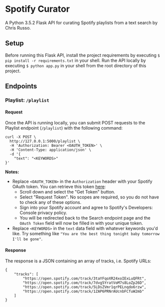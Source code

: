 # Spotify Curator

A Python 3.5.2 Flask API for curating Spotify playlists from a text search by Chris Russo.

## Setup

Before running this Flask API, install the project requirements by executing `$ pip install -r requirements.txt` in your shell. Run the API locally by executing `$ python app.py` in your shell from the root directory of this project.

## Endpoints

### Playlist: `/playlist`

#### Request

Once the API is running locally, you can submit POST requests to the Playlist endpoint (`/playlist`) with the following command:

```
curl -X POST \
  http://127.0.0.1:5000/playlist \
  -H 'Authorization: Bearer <OAUTH_TOKEN>' \
  -H 'Content-Type: application/json' \
  -d '{
	"text": "<KEYWORDS>"
}'
```

**Notes:** 

- Replace `<OAUTH_TOKEN>` in the `Authorization` header with your Spotify OAuth token. You can retrieve this token [here](https://developer.spotify.com/console/get-search-item/): 
  - Scroll down and select the "Get Token" button.  
  - Select "Request Token". No scopes are required, so you do not have to check any of these options.
  - Sign into your Spotify account and agree to Spotify's Developers: Console privacy policy.
  - You will be redirected back to the Search endpoint page and the `OAuth Token` field will now be filled in with your unique token.
- Replace `<KEYWORDS>` in the `text` data field with whatever keywords you'd like. Try something like `"You are the best thing tonight baby tomorrow I'll be gone"`.

#### Response

The response is a JSON containing an array of tracks, i.e. Spotify URLs:

```
{
    "tracks": [
        "https://open.spotify.com/track/3taYFqoXR24xoIExLuQFRt",
        "https://open.spotify.com/track/7dvg5YratVoM7s8LoZp26D",
        "https://open.spotify.com/track/5LDsZVmr1qrPELnqdo6rzw",
        "https://open.spotify.com/track/1ZAP6PRNrAUcnbFCfuW2mb"
    ]
}
```
